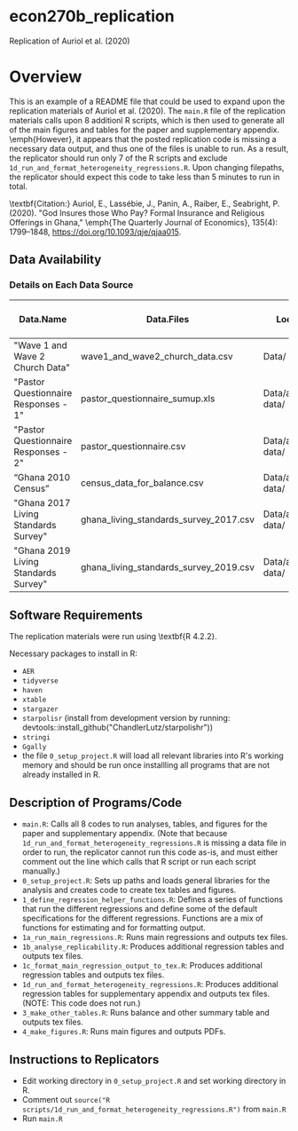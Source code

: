 # econ270b_replication
Replication of Auriol et al. (2020)

# Overview

This is an example of a README file that could be used to expand upon the replication materials of Auriol et al. (2020). The `main.R` file of the replication materials calls upon 8 additionl R scripts, which is then used to generate all of the main figures and tables for the paper and supplementary appendix. \emph{However}, it appears that the posted replication code is missing a necessary data output, and thus one of the files is unable to run. As a result, the replicator should run only 7 of the R scripts and exclude `1d_run_and_format_heterogeneity_regressions.R`. Upon changing filepaths, the replicator should expect this code to take less than 5 minutes to run in total.

\textbf{Citation:} Auriol, E., Lassébie, J., Panin, A., Raiber, E., Seabright, P. (2020). "God Insures those Who Pay? Formal Insurance and Religious Offerings in Ghana," \emph{The Quarterly Journal of Economics}, 135(4): 1799–1848, <https://doi.org/10.1093/qje/qjaa015>.


## Data Availability 

### Details on Each Data Source

| Data.Name  | Data.Files | Location | Provided | Used in Replication Code | 
| -- | -- | -- | -- | -- | 
| "Wave 1 and Wave 2 Church Data" | wave1_and_wave2_church_data.csv | Data/ | TRUE | TRUE |
| "Pastor Questionnaire Responses - 1" | pastor_questionnaire_sumup.xls | Data/additional data/ | TRUE | FALSE |
| "Pastor Questionnaire Responses - 2" | pastor_questionnaire.csv | Data/additional data/ | TRUE | FALSE |
| “Ghana 2010 Census” | census_data_for_balance.csv | Data/additional data/ | TRUE | TRUE |
| "Ghana 2017 Living Standards Survey" | ghana_living_standards_survey_2017.csv | Data/additional data/ | TRUE | FALSE |
| "Ghana 2019 Living Standards Survey" | ghana_living_standards_survey_2019.csv | Data/additional data/ | TRUE | FALSE |


## Software Requirements

The replication materials were run using \textbf{R 4.2.2}.

Necessary packages to install in R:

- `AER` 
- `tidyverse`
- `haven`
- `xtable`
- `stargazer`
- `starpolisr` (install from development version by running: devtools::install_github("ChandlerLutz/starpolishr"))
- `stringi`
- `Ggally`
- the file `0_setup_project.R` will load all relevant libraries into R's working memory and should be run once installling all programs that are not already installed in R.

## Description of Programs/Code

- `main.R`: Calls all 8 codes to run analyses, tables, and figures for the paper and supplementary appendix. (Note that because `1d_run_and_format_heterogeneity_regressions.R` is missing a data file in order to run, the replicator cannot run this code as-is, and must either comment out the line which calls that R script or run each script manually.)
- `0_setup_project.R`: Sets up paths and loads general libraries for the analysis and creates code to create tex tables and figures. 
- `1_define_regression_helper_functions.R`: Defines a series of functions that run the different regressions and define some of the default specifications for the different regressions. Functions are a mix of functions for estimating and for formatting output.
- `1a_run_main_regressions.R`: Runs main regressions and outputs tex files.
- `1b_analyse_replicability.R`: Produces additional regression tables and outputs tex files.
- `1c_format_main_regression_output_to_tex.R`:  Produces additional regression tables and outputs tex files.
- `1d_run_and_format_heterogeneity_regressions.R`: Produces additional regression tables for supplementary appendix and outputs tex files. (NOTE: This code does not run.)
- `3_make_other_tables.R`: Runs balance and other summary table and outputs tex files.
- `4_make_figures.R`: Runs main figures and outputs PDFs.

## Instructions to Replicators

- Edit working directory in `0_setup_project.R` and set working directory in R.
- Comment out `source("R scripts/1d_run_and_format_heterogeneity_regressions.R")` from `main.R`
- Run `main.R`
